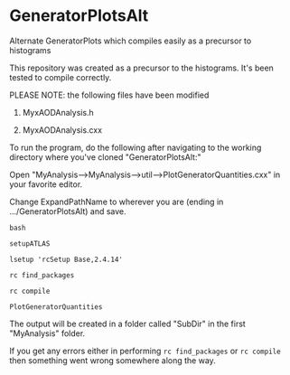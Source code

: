 # GeneratorPlotsAlt
Alternate GeneratorPlots which compiles easily as a precursor to histograms

This repository was created as a precursor to the histograms.  It's been tested to compile correctly.

PLEASE NOTE: the following files have been modified

1) MyxAODAnalysis.h

2) MyxAODAnalysis.cxx

To run the program, do the following after navigating to the working directory where you've cloned "GeneratorPlotsAlt:"

Open "MyAnalysis-->MyAnalysis-->util-->PlotGeneratorQuantities.cxx" in your favorite editor.

Change ExpandPathName to wherever you are (ending in .../GeneratorPlotsAlt) and save.

`bash`

`setupATLAS`

`lsetup 'rcSetup Base,2.4.14'`

`rc find_packages`

`rc compile`

`PlotGeneratorQuantities`

The output will be created in a folder called "SubDir" in the first "MyAnalysis" folder.

If you get any errors either in performing `rc find_packages` or `rc compile` then something went wrong somewhere along the way.
